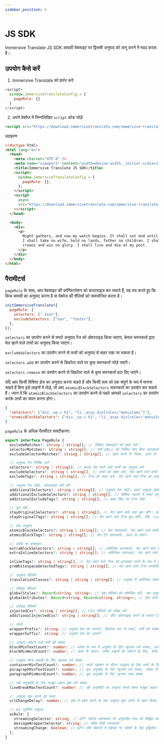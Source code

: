 ```yaml
---
sidebar_position: 5
---
```


# JS SDK

Immersive Translate JS SDK आपकी वेबसाइट पर द्विभाषी अनुवाद को लागू करने में मदद करता है।

## उपयोग कैसे करें

1. Immersive Translate को प्रारंभ करें:

```js
<script>
  window.immersiveTranslateConfig = {
    pageRule: {}
  }
</script>
```

2. अपने वेबपेज में निम्नलिखित `script` कोड जोड़ें

```html
<script src="https://download.immersivetranslate.com/immersive-translate-sdk-latest.js"></script>
```

उदाहरण

```html
<!doctype html>
<html lang="en">
  <head>
    <meta charset="UTF-8" />
    <meta name="viewport" content="width=device-width, initial-scale=1.0" />
    <title>Immersive Translate JS SDK</title>
    <script>
      window.immersiveTranslateConfig = {
        pageRule: {},
      };
    </script>
    <script
      async
      src="https://download.immersivetranslate.com/immersive-translate-sdk-latest.js"
    ></script>
  </head>

  <body>
    <div>
      <p>
        Night gathers, and now my watch begins. It shall not end until my death.
        I shall take no wife, hold no lands, father no children. I shall wear no
        crowns and win no glory. I shall live and die at my post.
      </p>
    </div>
  </body>
</html>
```

## पैरामीटर्स

`pageRule` के साथ, आप वेबसाइट की कॉन्फ़िगरेशन को कस्टमाइज़ कर सकते हैं, यह तय करते हुए कि किस सामग्री का अनुवाद करना है या वेबपेज की शैलियों को समायोजित करना है।

```js
initImmersiveTranslate({
  pageRule: {
    selectors: [".text"],
    excludeSelectors: ["nav", "footer"],
  },
});
```

`selectors` का उपयोग करने से स्मार्ट अनुवाद रेंज को ओवरराइड किया जाएगा, केवल चयनकर्ता द्वारा मेल खाने वाले तत्वों का अनुवाद किया जाएगा।

`excludeSelectors` का उपयोग करने से तत्वों को अनुवाद से बाहर रखा जा सकता है।

`selectors.add` का उपयोग करने से डिफ़ॉल्ट वाले पर कुछ चयनकर्ता जोड़े जाएंगे।

`selectors.remove` का उपयोग करने से डिफ़ॉल्ट वाले से कुछ चयनकर्ता हटा दिए जाएंगे।

यदि आप किसी विशिष्ट क्षेत्र का अनुवाद करना चाहते हैं और किसी तत्व को एक संपूर्ण के रूप में मानना चाहते हैं बिना इसे लाइनों में तोड़े, तो आप `atomicBlockSelectors` चयनकर्ता का उपयोग कर सकते हैं। ध्यान दें कि `atomicBlockSelectors` का उपयोग करने से पहले आपको `selectors` का उपयोग करके तत्वों का चयन करना होगा।

```json
{
  "selectors": ["div._aa_c h1", "li._acaz div[role=\"menuitem\"]"],
  "atomicBlockSelectors": ["div._aa_c h1", "li._acaz div[role=\"menuitem\"]"]
}
```

`pageRule` के अधिक पैरामीटर स्पष्टीकरण:

```typescript
export interface PageRule {
  excludeMatches?: string | string[]; // विशिष्ट वेबसाइटों को बाहर करें।
  selectorMatches?: string | string[]; // सभी URLs को निर्दिष्ट किए बिना चयनकर्ताओं का उपयोग करके मेल खाएं
  excludeSelectorMatches?: string | string[]; // बाहर करने के नियम, ऊपर के समान।

  // अनुवाद रेंज निर्दिष्ट करें
  selectors?: string | string[]; // केवल मेल खाने वाले तत्वों का अनुवाद करें
  excludeSelectors?: string | string[]; // तत्वों को बाहर करें, मेल खाने वाले तत्वों का अनुवाद न करें
  excludeTags?: string | string[]; // टैग्स को बाहर करें, मेल खाने वाले टैग्स का अनुवाद न करें

  // अनुवाद रेंज जोड़ें, ओवरराइड नहीं करें
  additionalSelectors?: string | string[]; // अनुवाद रेंज जोड़ें। स्मार्ट अनुवाद क्षेत्रों में अनुवाद स्थान जोड़ें।
  additionalExcludeSelectors?: string | string[]; // विशिष्ट स्थानों में स्मार्ट अनुवाद को रोकने के लिए बाहर किए गए तत्व जोड़ें।
  additionalExcludeTags?: string | string[]; // बाहर किए गए टैग्स जोड़ें

  // मूल रखें
  stayOriginalSelectors?: string | string[]; // मेल खाने वाले तत्व मूल रहेंगे। आमतौर पर फोरम वेबसाइटों पर टैग्स के लिए उपयोग किया जाता है।
  stayOriginalTags?: string | string[]; // मेल खाने वाले टैग्स मूल रहेंगे, जैसे `code`

  // क्षेत्र अनुवाद
  atomicBlockSelectors?: string | string[]; // क्षेत्र चयनकर्ता, मेल खाने वाले तत्वों को एक संपूर्ण के रूप में माना जाएगा, खंडों में अनुवाद नहीं किया जाएगा
  atomicBlockTags?: string | string[]; // क्षेत्र टैग चयनकर्ता, ऊपर के समान

  // ब्लॉक या इनलाइन
  extraBlockSelectors?: string | string[]; // अतिरिक्त चयनकर्ता, मेल खाने वाले तत्वों को ब्लॉक तत्वों के रूप में माना जाएगा, एक लाइन पर कब्जा करेंगे।
  extraInlineSelectors?: string | string[]; // अतिरिक्त चयनकर्ता, मेल खाने वाले तत्वों को इनलाइन तत्वों के रूप में माना जाएगा।

  inlineTags?: string | string[]; // मेल खाने वाले टैग्स को इनलाइन तत्वों के रूप में माना जाएगा
  preWhitespaceDetectedTags?: string | string[]; // मेल खाने वाले टैग्स स्वचालित रूप से लाइनों को लपेटेंगे

  // अनुवाद शैलियाँ
  translationClasses?: string | string | string[]; // अनुवाद में अतिरिक्त क्लासेस जोड़ें

  // वैश्विक शैलियाँ
  globalStyles?: Record<string, string>; // पृष्ठ शैलियों को संशोधित करें, जब अनुवाद पृष्ठ विकार का कारण बनता है तो उपयोगी।
  globalAttributes?: Record<string, Record<string, string>>; // पृष्ठ तत्वों के गुणों को संशोधित करें

  // एम्बेडेड शैलियाँ
  injectedCss?: string | string[]; // CSS शैलियों को एम्बेड करें
  additionalInjectedCss?: string | string[]; // सीधे ओवरराइड करने के बजाय CSS शैलियों को जोड़ें।

  // संदर्भ
  wrapperPrefix?: string; // अनुवाद क्षेत्र का उपसर्ग, डिफ़ॉल्ट रूप से स्मार्ट, वर्णों की संख्या के आधार पर लाइनों को लपेटने का निर्णय करता है।
  wrapperSuffix?: string; // अनुवाद क्षेत्र का उपसर्ग

  // अनुवाद लपेटने वाले वर्णों की संख्या
  blockMinTextCount?: number; // ब्लॉक के रूप में अनुवाद के लिए न्यूनतम वर्ण संख्या, अन्यथा, अनुवाद एक इनलाइन तत्व होगा।
  blockMinWordCount?: number; // ऊपर के समान। हमेशा लाइनों को लपेटने के लिए, दोनों को 0 पर सेट करें।

  // अनुवाद योग्य सामग्री के लिए न्यूनतम वर्ण संख्या
  containerMinTextCount?: number; // स्मार्ट पहचान के दौरान अनुवाद के लिए तत्वों के लिए न्यूनतम वर्ण संख्या, डिफ़ॉल्ट रूप से 18
  paragraphMinTextCount?: number; // मूल अनुच्छेद के लिए न्यूनतम वर्ण संख्या, संख्या से अधिक सामग्री का अनुवाद किया जाएगा
  paragraphMinWordCount?: number; // मूल अनुच्छेद के लिए न्यूनतम शब्द संख्या

  // लंबे अनुच्छेदों के लिए मजबूर लाइन ब्रेक वर्ण संख्या
  lineBreakMaxTextCount?: number; // लंबे अनुच्छेदों का अनुवाद करते समय मजबूर लाइन ब्रेक के लिए अधिकतम वर्ण संख्या।

  // अनुवाद शुरू करने का समय
  urlChangeDelay?: number; // पृष्ठ में प्रवेश करने के बाद अनुवाद शुरू करने से पहले विलंब, मिलीसेकंड में। डिफ़ॉल्ट रूप से 250ms है ताकि वेबपेज प्रारंभिककरण की प्रतीक्षा की जा सके।

  // AI स्ट्रीमिंग अनुवाद
  aiRule: {
    streamingSelector: string; // GPT वेबपेज चयनकर्ता जो अनुवादित तत्व को चिह्नित करता है
    messageWrapperSelector: string; // संदेश बॉडी चयनकर्ता
    streamingChange: boolean; // GPT-जैसे वेबपेजों में दोहराए गए संदेशों के लिए वृद्धिशील या पूर्ण अद्यतन। GPT वृद्धिशील है
  };
}
```